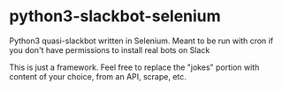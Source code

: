 # python3-slackbot-selenium
Python3 quasi-slackbot written in Selenium. Meant to be run with cron if you don't have permissions to install real bots on Slack

This is just a framework. Feel free to replace the "jokes" portion with content of your choice, from an API, scrape, etc.

